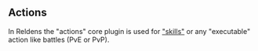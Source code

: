 ## Actions

In Reldens the "actions" core plugin is used for ["skills"](../entities/skill.md) or any "executable" action like battles (PvE or PvP).
